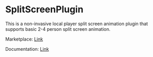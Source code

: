# SplitScreenPlugin
This is a non-invasive local player split screen animation plugin that supports basic 2-4 person split screen animation.

Marketplace: [Link](https://www.fab.com/listings/f88098ab-7600-46d6-9884-c4adbadb67d8)

Documentation: [Link](https://docs.google.com/document/d/1O-GwbcFYGZJwqzwe8QJ3wyW4iCcmc5pDhr10VTP5iz0/edit?pli=1)

